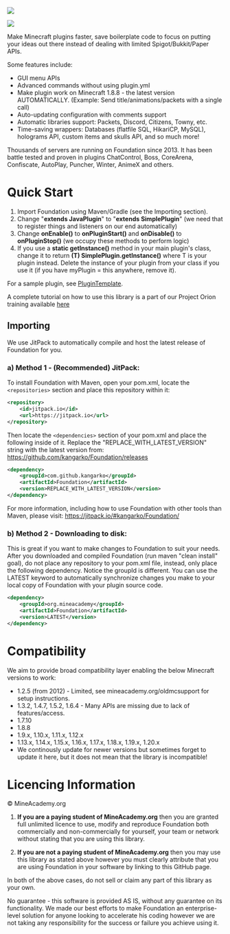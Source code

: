 <a href="https://bit.ly/3GHdIQI">
  <img src="https://i.imgur.com/AeprAug.jpg" />
</a>

[![](https://jitpack.io/v/kangarko/Foundation.svg)](https://jitpack.io/#kangarko/Foundation)

Make Minecraft plugins faster, save boilerplate code to focus on putting your ideas out there instead of dealing with limited Spigot/Bukkit/Paper APIs.

Some features include:

- GUI menu APIs
- Advanced commands without using plugin.yml
- Make plugin work on Minecraft 1.8.8 - the latest version AUTOMATICALLY. (Example: Send title/animations/packets with a single call)
- Auto-updating configuration with comments support
- Automatic libraries support: Packets, Discord, Citizens, Towny, etc.
- Time-saving wrappers: Databases (flatfile SQL, HikariCP, MySQL), holograms API, custom items and skulls API, and so much more! 

Thousands of servers are running on Foundation since 2013. It has been battle tested and proven in plugins ChatControl, Boss, CoreArena, Confiscate, AutoPlay, Puncher, Winter, AnimeX and others.

# Quick Start

1. Import Foundation using Maven/Gradle (see the Importing section).
2. Change "**extends JavaPlugin**" to "**extends SimplePlugin**" (we need that to register things and listeners on our end automatically)
3. Change **onEnable()** to **onPluginStart()** and **onDisable()** to **onPluginStop()** (we occupy these methods to perform logic)
4. If you use a **static getInstance()** method in your main plugin's class, change it to return **(T) SimplePlugin.getInstance()** where T is your plugin instead. Delete the instance of your plugin from your class if you use it (if you have myPlugin = this anywhere, remove it).

For a sample plugin, see [PluginTemplate](https://github.com/kangarko/plugintemplate).

A complete tutorial on how to use this library is a part of our Project Orion training available [here](https://mineacademy.org/project-orion)

## Importing

We use JitPack to automatically compile and host the latest release of Foundation for you.

### a) Method 1 - (Recommended) JitPack:

To install Foundation with Maven, open your pom.xml, locate the `<repositories>` section and place this repository within it:

```xml
<repository>
    <id>jitpack.io</id>
    <url>https://jitpack.io</url>
</repository>
```

Then locate the `<dependencies>` section of your pom.xml and place the following inside of it. Replace the "REPLACE_WITH_LATEST_VERSION" string with the latest version from: https://github.com/kangarko/Foundation/releases

```xml
<dependency>
    <groupId>com.github.kangarko</groupId>
    <artifactId>Foundation</artifactId>
    <version>REPLACE_WITH_LATEST_VERSION</version>
</dependency>
```

For more information, including how to use Foundation with other tools than Maven, please visit: https://jitpack.io/#kangarko/Foundation/

### b) Method 2 - Downloading to disk:

This is great if you want to make changes to Foundation to suit your needs. After you downloaded and compiled Foundation (run maven "clean install" goal), do not place any repository to your pom.xml file, instead, only place the following dependency. Notice the groupId is different. You can use the LATEST keyword to automatically synchronize changes you make to your local copy of Foundation with your plugin source code.

```xml
<dependency>
    <groupId>org.mineacademy</groupId>
    <artifactId>Foundation</artifactId>
    <version>LATEST</version>
</dependency>
```

# Compatibility

We aim to provide broad compatibility layer enabling the below Minecraft versions to work:

- 1.2.5 (from 2012) - Limited, see mineacademy.org/oldmcsupport for setup instructions.
- 1.3.2, 1.4.7, 1.5.2, 1.6.4 - Many APIs are missing due to lack of features/access.
- 1.7.10
- 1.8.8
- 1.9.x, 1.10.x, 1.11.x, 1.12.x
- 1.13.x, 1.14.x, 1.15.x, 1.16.x, 1.17.x, 1.18.x, 1.19.x, 1.20.x
- We continously update for newer versions but sometimes forget to update it here, but it does not mean that the library is incompatible!

# Licencing Information

© MineAcademy.org

1) **If you are a paying student of MineAcademy.org** then you are granted full
unlimited licence to use, modify and reproduce Foundation both commercially
and non-commercially for yourself, your team or network without stating 
that you are using this library.

2) **If you are not a paying student of MineAcademy.org** then you may
use this library as stated above however you must clearly attribute that you
are using Foundation in your software by linking to this GitHub page.

In both of the above cases, do not sell or claim any part of this library as your own.

No guarantee - this software is provided AS IS, without any guarantee on its
functionality. We made our best efforts to make Foundation an enterprise-level
solution for anyone looking to accelerate his coding however we are not
taking any responsibility for the success or failure you achieve using it.
